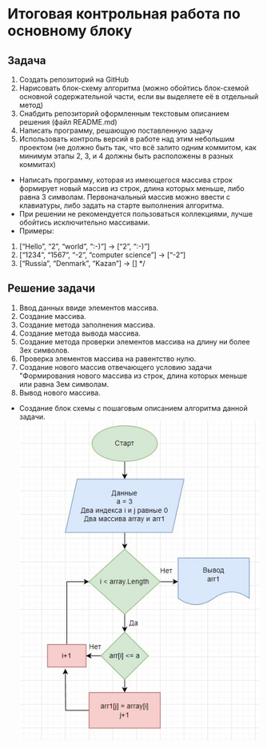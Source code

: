# Итоговая контрольная работа по основному блоку
## Задача
1. Создать репозиторий на GitHub
2. Нарисовать блок-схему алгоритма (можно обойтись блок-схемой основной содержательной части, если вы выделяете её в отдельный метод)
3. Снабдить репозиторий оформленным текстовым описанием решения (файл README.md)
4. Написать программу, решающую поставленную задачу
5. Использовать контроль версий в работе над этим небольшим проектом (не должно быть так, что всё залито одним коммитом, как минимум этапы 2, 3, и 4 должны быть расположены в разных коммитах)
* Написать программу, которая из имеющегося массива строк формирует новый массив из строк,
длина которых меньше, либо равна 3 символам. Первоначальный массив можно ввести с клавиатуры,
либо задать на старте выполнения алгоритма.
* При решении не рекомендуется пользоваться коллекциями,
лучше обойтись исключительно массивами.
* Примеры:
1. [“Hello”, “2”, “world”, “:-)”] → [“2”, “:-)”]
2. [“1234”, “1567”, “-2”, “computer science”] → [“-2”]
3. [“Russia”, “Denmark”, “Kazan”] → [] */

## Решение задачи
1. Ввод данных ввиде элементов массива.
2. Создание массива.
3. Создание метода заполнения массива.
4. Создание метода вывода массива.
5. Создание метода проверки элементов массива на длину ни более 3ех символов.
6. Проверка элементов массива на равентство нулю.
7. Создание нового массив отвечающего условию задачи "Формирования нового массива из строк, длина которых меньше или равна 3ем символам.
8. Вывод нового массива.

* Создание блок схемы с пошаговым описанием алгоритма данной задачи.
![блок схема](./block_diagram/Blockdiagram.jpg)

